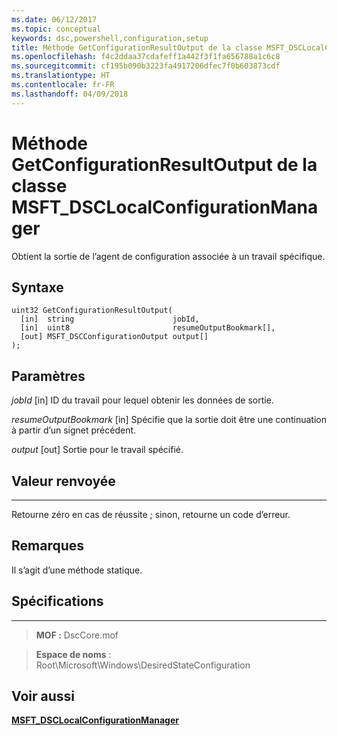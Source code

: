 ```yaml
---
ms.date: 06/12/2017
ms.topic: conceptual
keywords: dsc,powershell,configuration,setup
title: Méthode GetConfigurationResultOutput de la classe MSFT_DSCLocalConfigurationManager
ms.openlocfilehash: f4c2ddaa37cdafeff1a442f3f1fa656788a1c6c8
ms.sourcegitcommit: cf195b090b3223fa4917206dfec7f0b603873cdf
ms.translationtype: HT
ms.contentlocale: fr-FR
ms.lasthandoff: 04/09/2018
---
```

# <a name="getconfigurationresultoutput-method-of-the-msftdsclocalconfigurationmanager-class"></a>Méthode GetConfigurationResultOutput de la classe MSFT_DSCLocalConfigurationManager

Obtient la sortie de l’agent de configuration associée à un travail spécifique.

<a name="syntax"></a>Syntaxe
------

```mof
uint32 GetConfigurationResultOutput(
  [in]  string                      jobId,
  [in]  uint8                       resumeOutputBookmark[],
  [out] MSFT_DSCConfigurationOutput output[]
);
```

<a name="parameters"></a>Paramètres
----------

*jobId* \[in\] ID du travail pour lequel obtenir les données de sortie.

*resumeOutputBookmark* \[in\] Spécifie que la sortie doit être une continuation à partir d’un signet précédent.

*output* \[out\] Sortie pour le travail spécifié.

## <a name="return-value"></a>Valeur renvoyée
------------

Retourne zéro en cas de réussite ; sinon, retourne un code d’erreur.

## <a name="remarks"></a>Remarques

Il s’agit d’une méthode statique.

## <a name="requirements"></a>Spécifications
------------
>**MOF :** DscCore.mof

>**Espace de noms** : Root\Microsoft\Windows\DesiredStateConfiguration


## <a name="see-also"></a>Voir aussi


[**MSFT_DSCLocalConfigurationManager**](msft-dsclocalconfigurationmanager.md)